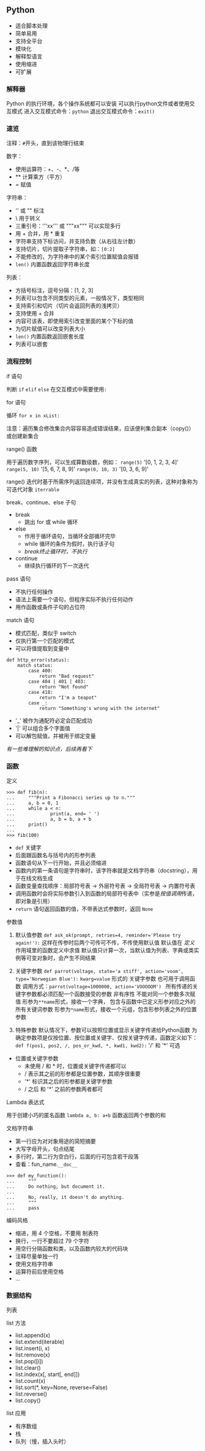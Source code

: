 ## Python

- 适合脚本处理
- 简单易用
- 支持全平台
- 模块化
- 解释型语言
- 使用缩进
- 可扩展

### 解释器

Python 的执行环境，各个操作系统都可以安装
可以执行python文件或者使用交互模式
进入交互模式命令：`python`
退出交互模式命令：`exit()`

### 速览

注释：`#`开头，直到该物理行结束

数字：
- 使用运算符：+、-、*、/等
- ** 计算乘方（平方）
- = 赋值

字符串：
- '' 或 "" 标注
- \ 用于转义
- 三重引号：'''xx''' 或 """xx""" 可以实现多行
- 用 + 合并，用 * 重复
- 字符串支持下标访问，并支持负数（从右往左计数）
- 支持切片，切片提取子字符串，如：`[0:2]`
- 不能修改的，为字符串中的某个索引位置赋值会报错
- `len()` 内置函数返回字符串长度

列表：

- 方括号标注，逗号分隔：[1, 2, 3]
- 列表可以包含不同类型的元素，一般情况下，类型相同
- 支持索引和切片（切片会返回列表的浅拷贝）
- 支持使用 + 合并
- 内容可该表，即使用索引改变里面的某个下标的值
- 为切片赋值可以改变列表大小
- `len()` 内置函数返回嵌套长度
- 列表可以嵌套

### 流程控制

if 语句

判断
`if`
`elif`
`else`
在交互模式中需要使用`:`

for 语句

循环
`for x in xList:`

注意：遍历集合修改集合内容容易造成错误结果，应该便利集合副本（copy()）或创建新集合

range() 函数

用于遍历数字序列，可以生成算数级数，例如：
`range(5)` '[0, 1, 2, 3, 4]'
`range(5, 10)` '[5, 6, 7, 8, 9]'
`range(0, 10, 3)` '[0, 3, 6, 9]'

range() 迭代时基于所需序列返回连续项，并没有生成真实的列表，这种对象称为可迭代对象 `iterrable`

break、continue、else 子句

- break
  - 跳出 for 或 while 循环
- else
  - 作用于循环语句，当循环全部循环完毕
  - while 循环的条件为假时，执行该子句
  - *break终止循环时，不执行*
- continue
  - 继续执行循环的下一次迭代

pass 语句

- 不执行任何操作
- 语法上需要一个语句，但程序实际不执行任何动作
- 用作函数或条件子句的占位符

match 语句

- 模式匹配，类似于 switch
- 仅执行第一个匹配的模式
- 可以将值提取到变量中

```
def http_error(status):
    match status:
        case 400:
            return "Bad request"
        case 404 | 401 | 403:
            return "Not found"
        case 418:
            return "I'm a teapot"
        case _:
            return "Something's wrong with the internet"
```

- '_' 被作为通配符必定会匹配成功
- '|' 可以组合多个字面值
- 可以解包赋值，并被用于绑定变量


*有一些难理解的知识点，后续再看下*

### 函数

定义

```
>>> def fib(n):
...     """Print a Fibonacci series up to n."""
...     a, b = 0, 1
...     while a < n:
...             print(a, end= ' ')
...             a, b = b, a + b
...     print()
...
>>> fib(100)
```

- `def` 关键字
- 后面跟函数名与括号内的形参列表
- 函数语句从下一行开始，并且必须缩进
- 函数内的第一条语句是字符串时，该字符串就是文档字符串（docstring），用于在线文档生成
- 函数变量查找顺序：局部符号表 -> 外层符号表 -> 全局符号表 -> 内置符号表
- 调用函数时会将实际参数引入到函数的局部符号表中（实参是*按值调用*传递，即对象是引用）
- `return` 语句返回函数的值，不带表达式参数时，返回 `None` 

参数值

1. 默认值参数
`def ask_ok(prompt, retries=4, reminder='Please try again!'):`
这样在传参时后两个可传可不传，不传使用默认值
默认值在 *定义* 作用域里的函数定义中求值
默认值只计算一次，当默认值为列表、字典或类实例等可变对象时，会产生不同结果

2. 关键字参数
`def parrot(voltage, state='a stiff', action='voom', type='Norwegian Blue'):`
`kwarg=value` 形式的 关键字参数 也可用于调用函数
调用方式：`parrot(voltage=1000000, action='VOOOOOM') `
所有传递的关键字参数都必须匹配一个函数接受的参数
非有序性
不能对同一个参数多次赋值
形参为`**name`形式，接收一个字典， 包含与函数中已定义形参对应之外的所有关键词参数
形参为`*name`形式，接收一个元组，包含形参列表之外的位置参数

3. 特殊参数
默认情况下，参数可以按照位置或显示关键字传递给Python函数
为确定参数项是仅按位置、按位置或关键字、仅按关键字传递，函数定义如下：
`def f(pos1, pos2, /, pos_or_kwd, *, kwd1, kwd2):`
'/'  和 '*' 可选

- 位置或关键字参数
  - 未使用 / 和 * 时，位置或关键字传递都可以
  - / 表示其之前的形参都是位置参数，其顺序很重要
  - '*' 标识其之后的形参都是关键字参数
  - / 之后 和 '*' 之前的参数两者都可

Lambda 表达式

用于创建小巧的匿名函数
`lambda a, b: a+b` 函数返回两个参数的和

文档字符串

- 第一行应为对对象用途的简短摘要
- 大写字母开头，句点结尾
- 多行时，第二行为空白行，后面的行可包含若干段落
- 查看：fun_name.`__doc__`

```
>>> def my_function():
...     """
...     Do nothing, but document it.
...
...     No, really, it doesn't do anything.
...     """
...     pass
```

编码风格

- 缩进，用 4 个空格，不要用 制表符
- 换行，一行不要超过 79 个字符
- 用空行分隔函数和类，以及函数内较大的代码块
- 注释尽量单独一行
- 使用文档字符串
- 运算符前后使用空格
- ...

### 数据结构

列表

list 方法
- list.append(x)
- list.extend(iterable)
- list.insert(i, x)
- list.remove(x)
- list.pop([i])
- list.clear()
- list.index(x[, start[, end]])
- list.count(x)
- list.sort(*, key=None, reverse=False)
- list.reverse()
- list.copy()

list 应用

- 有序数组
- 栈
- 队列（慢，插入头时）
  
